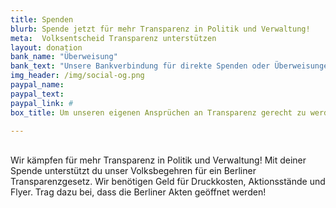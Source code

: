 ```yaml
---
title: Spenden
blurb: Spende jetzt für mehr Transparenz in Politik und Verwaltung!
meta:  Volksentscheid Transparenz unterstützen
layout: donation
bank_name: "Überweisung"
bank_text: "Unsere Bankverbindung für direkte Spenden oder Überweisungen und Daueraufträge ist:"
img_header: /img/social-og.png
paypal_name:
paypal_text:
paypal_link: #
box_title: Um unseren eigenen Ansprüchen an Transparenz gerecht zu werden, haben wir die wichtigsten Transparenzinfos zusammengetragen

---
```


<br>
Wir kämpfen für mehr Transparenz in Politik und Verwaltung! Mit deiner Spende unterstützt du unser Volksbegehren für ein Berliner Transparenzgesetz. Wir benötigen Geld für Druckkosten, Aktionsstände und Flyer. Trag dazu bei, dass die Berliner Akten geöffnet werden!
